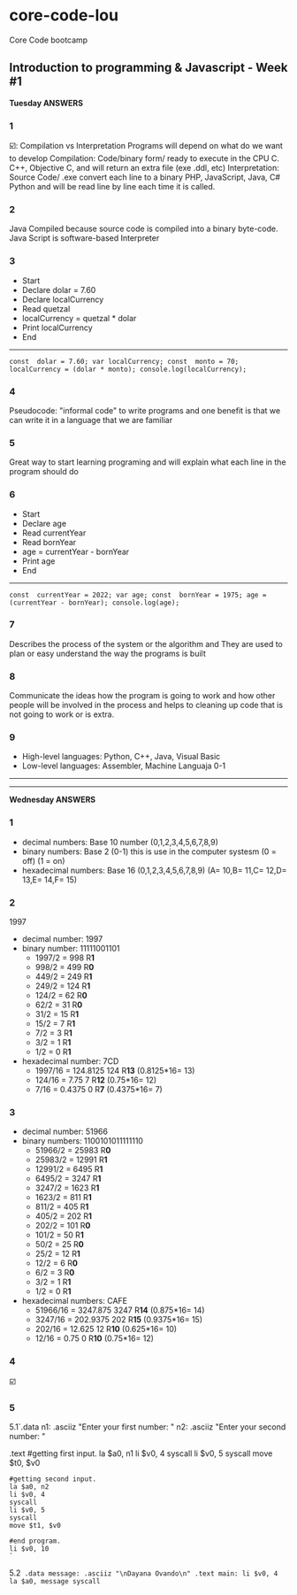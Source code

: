 # core-code-lou
Core Code bootcamp
## Introduction to programming & Javascript - Week #1
**Tuesday ANSWERS**

### 1
☑️: Compilation vs Interpretation 
Programs will depend on what do we want to develop
Compilation: Code/binary form/ ready to execute in the CPU  C. C++, Objective C, and will return an extra file (exe .ddl, etc)
Interpretation: Source Code/ .exe convert each line to a binary  PHP, JavaScript, Java, C# Python and will be read line by line each time it is called. 
### 2
Java Compiled because source code is compiled into a binary byte-code.
Java Script is software-based Interpreter
### 3
- Start
- Declare dolar = 7.60
- Declare localCurrency
- Read quetzal
- localCurrency = quetzal * dolar
- Print localCurrency
- End
------------------------------------------------------------------------------------------------
`const  dolar = 7.60;
var localCurrency;
const  monto = 70;
localCurrency = (dolar * monto);
console.log(localCurrency);`
### 4
Pseudocode: "informal code" to write programs and one benefit is that we can write it in a language that we are familiar
### 5
Great way to start learning programing and will explain what each line in the program should do
### 6
- Start
- Declare age
- Read currentYear
- Read bornYear
- age = currentYear - bornYear
- Print age
- End
---------------------------------------------------------------------------------------------------------------------
`const  currentYear = 2022;
var age;
const  bornYear = 1975;
age = (currentYear - bornYear);
console.log(age);`
### 7
Describes the process of the system or the algorithm and They are used to plan or easy understand the way the programs is built 
### 8
Communicate the ideas how the program is going to work and how other people will be involved in the process and helps to cleaning up code that is not going to work or is extra.
### 9
- High-level languages: Python, C++, Java, Visual Basic
- Low-level languages: Assembler, Machine Languaja 0-1
------------------------------------------------------------------------------------------------------------------------------------------------------------
------------------------------------------------------------------------------------------------------------------------------------------------------------
**Wednesday ANSWERS**
### 1
- decimal numbers: Base 10 number (0,1,2,3,4,5,6,7,8,9)
- binary numbers: Base 2 (0-1) this is use in the computer systesm (0 = off) (1 = on)
- hexadecimal numbers: Base 16 (0,1,2,3,4,5,6,7,8,9) (A= 10,B= 11,C= 12,D= 13,E= 14,F= 15)
### 2
1997
- decimal number: 1997
- binary number:  11111001101
  - 1997/2 = 998  R**1**
  - 998/2 = 499   R**0**
  - 449/2 = 249   R**1**
  - 249/2 = 124   R**1**
  - 124/2 = 62    R**0**
  - 62/2 = 31     R**0**
  - 31/2 = 15     R**1**
  - 15/2 = 7      R**1**
  - 7/2 = 3       R**1**
  - 3/2 = 1       R**1**
  - 1/2 = 0       R**1**
- hexadecimal number: 7CD
  - 1997/16 = 124.8125  124 R**13**   (0.8125*16= 13)
  - 124/16 = 7.75         7 R**12**   (0.75*16= 12)
  - 7/16 = 0.4375         0 R**7**    (0.4375*16= 7)
### 3
- decimal number: 51966
- binary numbers:  1100101011111110
  - 51966/2 = 25983  R**0**
  - 25983/2 = 12991  R**1**
  - 12991/2 = 6495   R**1**
  - 6495/2 = 3247    R**1**
  - 3247/2 = 1623    R**1**
  - 1623/2 = 811     R**1**
  - 811/2 = 405      R**1**
  - 405/2 = 202      R**1**
  - 202/2 = 101      R**0**
  - 101/2 = 50       R**1**
  - 50/2 = 25        R**0**
  - 25/2 = 12        R**1**
  - 12/2 = 6         R**0**
  - 6/2 = 3          R**0**
  - 3/2 = 1          R**1**
  - 1/2 = 0          R**1**
- hexadecimal numbers: CAFE
  - 51966/16 = 3247.875  3247 R**14**   (0.875*16= 14)
  - 3247/16 = 202.9375   202  R**15**   (0.9375*16= 15)
  - 202/16 = 12.625      12   R**10**   (0.625*16= 10)
  - 12/16 = 0.75         0    R**10**   (0.75*16= 12)
### 4
☑️
### 5
5.1`.data
    n1: .asciiz "Enter your first number: "
    n2: .asciiz "Enter your second number: "
    
.text
    #getting first input.
    la $a0, n1
    li $v0, 4
    syscall
    li $v0, 5
    syscall
    move $t0, $v0

    #getting second input.
    la $a0, n2
    li $v0, 4
    syscall
    li $v0, 5
    syscall
    move $t1, $v0

    #end program.
    li $v0, 10
    `
5.2` .data
    message: .asciiz "\nDayana Ovando\n"
  .text
    main:
      li $v0, 4
      la $a0, message
      syscall`
